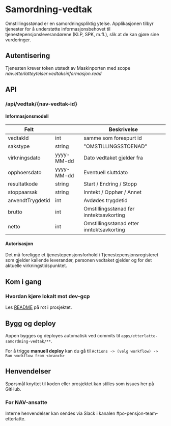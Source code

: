 # Samordning-vedtak

Omstillingsstønad er en samordningspliktig ytelse. Applikasjonen tilbyr tjenester for å understøtte informasjonsbehovet til tjenestepensjonsleverandørene (KLP, SPK, m.fl.), slik at de kan gjøre sine vurderinger.  

## Autentisering

Tjenesten krever token utstedt av Maskinporten med scope _nav:etterlatteytelser:vedtaksinformasjon.read_

## API

### /api/vedtak/{nav-vedtak-id}

#### Informasjonsmodell

| Felt             |            | Beskrivelse                               |
|------------------|------------|-------------------------------------------|
| vedtakId         | int        | samme som forespurt id                    |
| sakstype         | string     | "OMSTILLINGSSTOENAD"                      |
| virkningsdato    | yyyy-MM-dd | Dato vedtaket gjelder fra                 |
| opphoersdato     | yyyy-MM-dd | Eventuell sluttdato                       |
| resultatkode     | string     | Start / Endring / Stopp                   |
| stoppaarsak      | string     | Inntekt / Opphør / Annet                  |
| anvendtTrygdetid | int        | Avdødes trygdetid                         |
| brutto           | int        | Omstillingsstønad før inntektsavkorting   |
| netto            | int        | Omstillingsstønad etter inntektsavkorting |

     
#### Autorisasjon

Det må foreligge et tjenestepensjonsforhold i Tjenestepensjonsregisteret som gjelder kallende leverandør, personen vedtaket gjelder og for det aktuelle virkningstidspunktet.

## Kom i gang

### Hvordan kjøre lokalt mot dev-gcp

Les [README](../../README.md) på rot i prosjektet.


## Bygg og deploy

Appen bygges og deployes automatisk ved commits til `apps/etterlatte-samordning-vedtak/**`.

For å trigge **manuell deploy** kan du gå til `Actions -> (velg workflow) -> Run workflow from <branch>`

## Henvendelser

Spørsmål knyttet til koden eller prosjektet kan stilles som issues her på GitHub.

### For NAV-ansatte

Interne henvendelser kan sendes via Slack i kanalen #po-pensjon-team-etterlatte.
